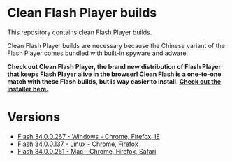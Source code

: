 # Clean Flash Player builds

This repository contains clean Flash Player builds.

Clean Flash Player builds are necessary because the Chinese variant of the Flash Player comes bundled with built-in spyware and adware.

**Check out Clean Flash Player, the brand new distribution of Flash Player that keeps Flash Player alive in the browser! Clean Flash is a one-to-one match with these Flash builds, but is way easier to install. [Check out the installer here.](https://gitlab.com/CleanFlash/installer)**

# Versions

- [Flash 34.0.0.267 - Windows - Chrome, Firefox, IE](https://github.com/darktohka/clean-flash-builds/releases/tag/v1.28)
- [Flash 34.0.0.137 - Linux - Chrome, Firefox](https://github.com/darktohka/clean-flash-builds/releases/tag/v1.7)
- [Flash 34.0.0.251 - Mac - Chrome, Firefox, Safari](https://github.com/darktohka/clean-flash-builds/releases/tag/v1.27)
